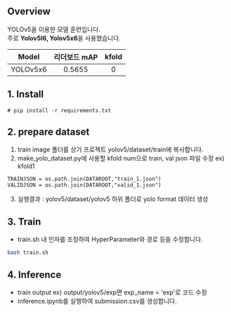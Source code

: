 ## Overview

YOLOv5을 이용한 모델 훈련입니다.  
주로 **Yolov5l6, Yolov5x6**을 사용했습니다. 

|Model|리더보드 mAP| kfold |
|---|:---:|:---:|
|YOLOv5x6|0.5655|0|

## 1. Install

  ```
  # pip install -r requirements.txt
  ```

## 2. prepare dataset
1. train image 폴더를 상기 프로젝트 yolov5/dataset/train에 복사합니다.
2. make_yolo_dataset.py에 사용할 kfold num으로 train, val json 파일 수정 ex) kfold1
```
TRAINJSON = os.path.join(DATAROOT,"train_1.json")
VALIDJSON = os.path.join(DATAROOT,"valid_1.json")
``` 
3. 실행결과 : yolov5/dataset/yolov5 하위 폴더로 yolo format 데이터 생성

## 3. Train

- train.sh 내 인자를 조정하여 HyperParameter와 경로 등을 수정합니다.

```bash
bash train.sh
```

## 4. Inference
- train output ex) output/yolov5/exp면 exp_name = 'exp'로 코드 수정
- inference.ipynb를 실행하여 submission.csv를 생성합니다.